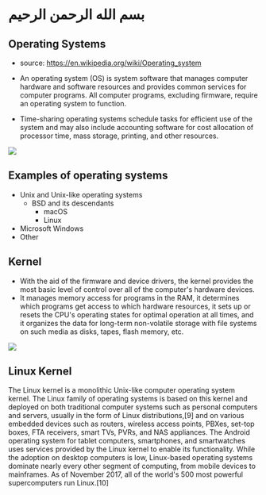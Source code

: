 # بسم الله الرحمن الرحيم

## Operating Systems
- source: <a href="https://en.wikipedia.org/wiki/Operating_system" > https://en.wikipedia.org/wiki/Operating_system </a>
- An operating system (OS) is system software that manages computer hardware and software resources and provides common services for computer programs. All computer programs, excluding firmware, require an operating system to function.

- Time-sharing operating systems schedule tasks for efficient use of the system and may also include accounting software for cost allocation of processor time, mass storage, printing, and other resources.

<img src="https://upload.wikimedia.org/wikipedia/commons/thumb/e/e1/Operating_system_placement.svg/324px-Operating_system_placement.svg.png" />

## Examples of operating systems
- Unix and Unix-like operating systems
  - BSD and its descendants
    - macOS
    - Linux
- Microsoft Windows
- Other

## Kernel
- With the aid of the firmware and device drivers, the kernel provides the most basic level of control over all of the computer's hardware devices. 
- It manages memory access for programs in the RAM, it determines which programs get access to which hardware resources, it sets up or resets the CPU's operating states for optimal operation at all times, and it organizes the data for long-term non-volatile storage with file systems on such media as disks, tapes, flash memory, etc.
<img src="https://upload.wikimedia.org/wikipedia/commons/thumb/8/8f/Kernel_Layout.svg/304px-Kernel_Layout.svg.png" />	

## Linux Kernel
The Linux kernel is a monolithic Unix-like computer operating system kernel. The Linux family of operating systems is based on this kernel and deployed on both traditional computer systems such as personal computers and servers, usually in the form of Linux distributions,[9] and on various embedded devices such as routers, wireless access points, PBXes, set-top boxes, FTA receivers, smart TVs, PVRs, and NAS appliances. The Android operating system for tablet computers, smartphones, and smartwatches uses services provided by the Linux kernel to enable its functionality. While the adoption on desktop computers is low, Linux-based operating systems dominate nearly every other segment of computing, from mobile devices to mainframes. As of November 2017, all of the world's 500 most powerful supercomputers run Linux.[10]